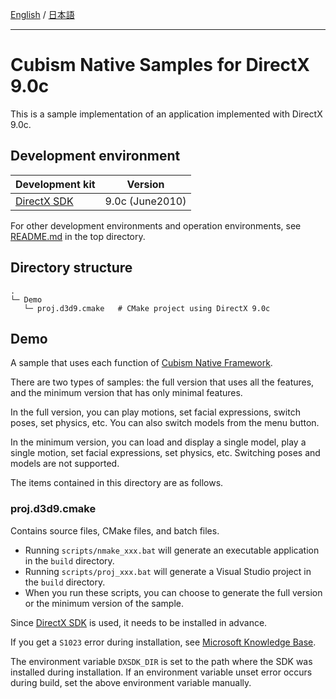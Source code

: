[English](README.md) / [日本語](README.ja.md)

---

# Cubism Native Samples for DirectX 9.0c

This is a sample implementation of an application implemented with DirectX 9.0c.


## Development environment

| Development kit | Version |
| --- | --- |
| [DirectX SDK] | 9.0c (June2010) |

For other development environments and operation environments, see [README.md](/README.md) in the top directory.


## Directory structure

```
.
└─ Demo
   └─ proj.d3d9.cmake   # CMake project using DirectX 9.0c
```


## Demo

A sample that uses each function of [Cubism Native Framework].

There are two types of samples: the full version that uses all the features, and the minimum version that has only minimal features.

In the full version, you can play motions, set facial expressions, switch poses, set physics, etc.
You can also switch models from the menu button.

In the minimum version, you can load and display a single model, play a single motion, set facial expressions, set physics, etc.
Switching poses and models are not supported.

[Cubism Native Framework]: https://github.com/Live2D/CubismNativeFramework

The items contained in this directory are as follows.

### proj.d3d9.cmake

Contains source files, CMake files, and batch files.

* Running `scripts/nmake_xxx.bat` will generate an executable application in the `build` directory.
* Running `scripts/proj_xxx.bat` will generate a Visual Studio project in the `build` directory.
* When you run these scripts, you can choose to generate the full version or the minimum version of the sample.

Since [DirectX SDK] is used, it needs to be installed in advance.

If you get a `S1023` error during installation, see [Microsoft Knowledge Base].

The environment variable `DXSDK_DIR` is set to the path where the SDK was installed during installation.
If an environment variable unset error occurs during build, set the above environment variable manually.

[DirectX SDK]: https://www.microsoft.com/en-us/download/details.aspx?id=6812
[Microsoft Knowledge Base]: https://blogs.msdn.microsoft.com/windows_multimedia_jp/2013/09/05/kbdirectx-sdk

